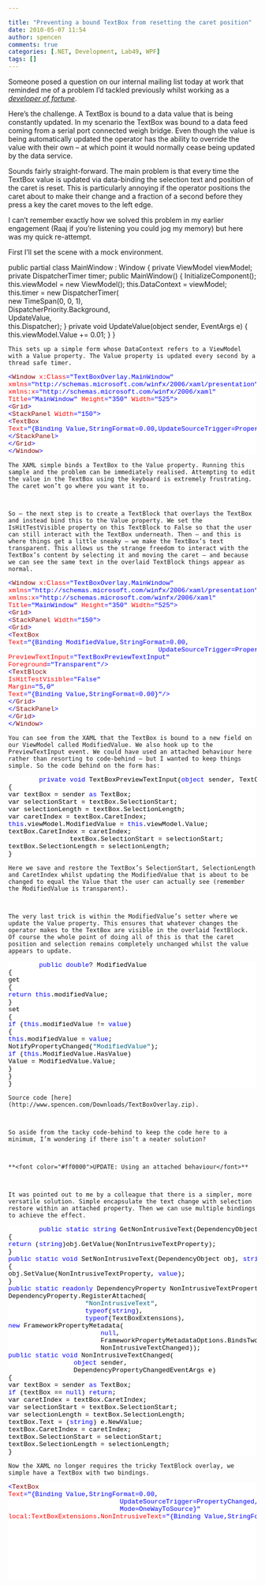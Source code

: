 ```yaml
---

title: "Preventing a bound TextBox from resetting the caret position"
date: 2010-05-07 11:54
author: spencen
comments: true
categories: [.NET, Development, Lab49, WPF]
tags: []
---
```



Someone posed a question on our internal mailing list today at work that reminded me of a problem I’d tackled previously whilst working as a *[developer of fortune](http://blog.spencen.com/2010/01/28/wrapping-up-a-contract.aspx)*.
  

Here’s the challenge. A TextBox is bound to a data value that is being constantly updated. In my scenario the TextBox was bound to a data feed coming from a serial port connected weigh bridge. Even though the value is being automatically updated the operator has the ability to override the value with their own – at which point it would normally cease being updated by the data service.
  

Sounds fairly straight-forward. The main problem is that every time the TextBox value is updated via data-binding the selection text and position of the caret is reset. This is particularly annoying if the operator positions the caret about to make their change and a fraction of a second before they press a key the caret moves to the left edge.
  

I can’t remember exactly how we solved this problem in my earlier engagement (Raaj if you’re listening you could jog my memory) but here was my quick re-attempt.
  

First I’ll set the scene with a mock environment.
  

<span class="kwrd">public</span> <span class="kwrd">partial</span> <span class="kwrd">class</span> MainWindow : Window
{
<span class="kwrd">private</span> ViewModel viewModel;
<span class="kwrd">private</span> DispatcherTimer timer;
<span class="kwrd">public</span> MainWindow()
{
InitializeComponent();
<span class="kwrd">this</span>.viewModel = <span class="kwrd">new</span> ViewModel();
<span class="kwrd">this</span>.DataContext = viewModel;
<span class="kwrd">this</span>.timer = <span class="kwrd">new</span> DispatcherTimer(  
                <span class="kwrd">new</span> TimeSpan(0, 0, 1),   
                DispatcherPriority.Background,   
                UpdateValue,   
                <span class="kwrd">this</span>.Dispatcher);
}
<span class="kwrd">private</span> <span class="kwrd">void</span> UpdateValue(<span class="kwrd">object</span> sender, EventArgs e)
{
<span class="kwrd">this</span>.viewModel.Value += 0.01;
}
}</pre>
<style type="text/css">
.csharpcode, .csharpcode pre
{
font-size: small;
color: black;
font-family: verdana, consolas, "Courier New", courier, monospace;
background-color: #ffffff;
/*white-space: pre;*/
}
.csharpcode pre { margin: 0em; }
.csharpcode .rem { color: #008000; }
.csharpcode .kwrd { color: #0000ff; }
.csharpcode .str { color: #006080; }
.csharpcode .op { color: #0000c0; }
.csharpcode .preproc { color: #cc6633; }
.csharpcode .asp { background-color: #ffff00; }
.csharpcode .html { color: #800000; }
.csharpcode .attr { color: #ff0000; }
.csharpcode .alt
{
background-color: #f4f4f4;
width: 100%;
margin: 0em;
}
.csharpcode .lnum { color: #606060; }</style>

    
    This sets up a simple form whose DataContext refers to a ViewModel with a Value property. The Value property is updated every second by a thread safe timer.
    
<pre class="csharpcode"><span class="kwrd">&lt;</span><span class="html">Window</span> <span class="attr">x:Class</span><span class="kwrd">=&quot;TextBoxOverlay.MainWindow&quot;</span>
<span class="attr">xmlns</span><span class="kwrd">=&quot;http://schemas.microsoft.com/winfx/2006/xaml/presentation&quot;</span>
<span class="attr">xmlns:x</span><span class="kwrd">=&quot;http://schemas.microsoft.com/winfx/2006/xaml&quot;</span>
<span class="attr">Title</span><span class="kwrd">=&quot;MainWindow&quot;</span> <span class="attr">Height</span><span class="kwrd">=&quot;350&quot;</span> <span class="attr">Width</span><span class="kwrd">=&quot;525&quot;</span><span class="kwrd">&gt;</span>
<span class="kwrd">&lt;</span><span class="html">Grid</span><span class="kwrd">&gt;</span>
<span class="kwrd">&lt;</span><span class="html">StackPanel</span> <span class="attr">Width</span><span class="kwrd">=&quot;150&quot;</span><span class="kwrd">&gt;</span>
<span class="kwrd">&lt;</span><span class="html">TextBox</span>
<span class="attr">Text</span><span class="kwrd">=&quot;{Binding Value,StringFormat=0.00,UpdateSourceTrigger=PropertyChanged}&quot;</span><span class="kwrd">/&gt;</span>
<span class="kwrd">&lt;/</span><span class="html">StackPanel</span><span class="kwrd">&gt;</span>
<span class="kwrd">&lt;/</span><span class="html">Grid</span><span class="kwrd">&gt;</span>
<span class="kwrd">&lt;/</span><span class="html">Window</span><span class="kwrd">&gt;</span></pre>

    
    The XAML simple binds a TextBox to the Value property. Running this sample and the problem can be immediately realised. Attempting to edit the value in the TextBox using the keyboard is extremely frustrating. The caret won’t go where you want it to.
    

    
    So – the next step is to create a TextBlock that overlays the TextBox and instead bind this to the Value property. We set the IsHitTestVisible property on this TextBlock to False so that the user can still interact with the TextBox underneath. Then – and this is where things get a little sneaky – we make the TextBox’s text transparent. This allows us the strange freedom to interact with the TextBox’s content by selecting it and moving the caret – and because we can see the same text in the overlaid TextBlock things appear as normal.
    
<pre class="csharpcode"><span class="kwrd">&lt;</span><span class="html">Window</span> <span class="attr">x:Class</span><span class="kwrd">=&quot;TextBoxOverlay.MainWindow&quot;</span>
<span class="attr">xmlns</span><span class="kwrd">=&quot;http://schemas.microsoft.com/winfx/2006/xaml/presentation&quot;</span>
<span class="attr">xmlns:x</span><span class="kwrd">=&quot;http://schemas.microsoft.com/winfx/2006/xaml&quot;</span>
<span class="attr">Title</span><span class="kwrd">=&quot;MainWindow&quot;</span> <span class="attr">Height</span><span class="kwrd">=&quot;350&quot;</span> <span class="attr">Width</span><span class="kwrd">=&quot;525&quot;</span><span class="kwrd">&gt;</span>
<span class="kwrd">&lt;</span><span class="html">Grid</span><span class="kwrd">&gt;</span>
<span class="kwrd">&lt;</span><span class="html">StackPanel</span> <span class="attr">Width</span><span class="kwrd">=&quot;150&quot;</span><span class="kwrd">&gt;</span>
<span class="kwrd">&lt;</span><span class="html">Grid</span><span class="kwrd">&gt;</span>
<span class="kwrd">&lt;</span><span class="html">TextBox</span>
<span class="attr">Text</span><span class="kwrd">=&quot;{Binding ModifiedValue,StringFormat=0.00,  
                                       UpdateSourceTrigger=PropertyChanged}&quot;</span>
<span class="attr">PreviewTextInput</span><span class="kwrd">=&quot;TextBoxPreviewTextInput&quot;</span>
<span class="attr">Foreground</span><span class="kwrd">=&quot;Transparent&quot;</span><span class="kwrd">/&gt;</span>
<span class="kwrd">&lt;</span><span class="html">TextBlock</span>
<span class="attr">IsHitTestVisible</span><span class="kwrd">=&quot;False&quot;</span>
<span class="attr">Margin</span><span class="kwrd">=&quot;5,0&quot;</span>
<span class="attr">Text</span><span class="kwrd">=&quot;{Binding Value,StringFormat=0.00}&quot;</span><span class="kwrd">/&gt;</span>
<span class="kwrd">&lt;/</span><span class="html">Grid</span><span class="kwrd">&gt;</span>
<span class="kwrd">&lt;/</span><span class="html">StackPanel</span><span class="kwrd">&gt;</span>
<span class="kwrd">&lt;/</span><span class="html">Grid</span><span class="kwrd">&gt;</span>
<span class="kwrd">&lt;/</span><span class="html">Window</span><span class="kwrd">&gt;</span></pre>

    
    You can see from the XAML that the TextBox is bound to a new field on our ViewModel called ModifiedValue. We also hook up to the PreviewTextInput event. We could have used an attached behaviour here rather than resorting to code-behind – but I wanted to keep things simple. So the code behind on the form has:
    
<pre class="csharpcode">        <span class="kwrd">private</span> <span class="kwrd">void</span> TextBoxPreviewTextInput(<span class="kwrd">object</span> sender, TextCompositionEventArgs e)
{
var textBox = sender <span class="kwrd">as</span> TextBox;
var selectionStart = textBox.SelectionStart;
var selectionLength = textBox.SelectionLength;
var caretIndex = textBox.CaretIndex;
<span class="kwrd">this</span>.viewModel.ModifiedValue = <span class="kwrd">this</span>.viewModel.Value;
textBox.CaretIndex = caretIndex;   
                textBox.SelectionStart = selectionStart;
textBox.SelectionLength = selectionLength;
}</pre>

    
    Here we save and restore the TextBox’s SelectionStart, SelectionLength and CaretIndex whilst updating the ModifiedValue that is about to be changed to equal the Value that the user can actually see (remember the ModifiedValue is transparent).
    

    
    The very last trick is within the ModifiedValue’s setter where we update the Value property. This ensures that whatever changes the operator makes to the TextBox are visible in the overlaid TextBlock. Of course the whole point of doing all of this is that the caret position and selection remains completely unchanged whilst the value appears to update.
    
<pre class="csharpcode">        <span class="kwrd">public</span> <span class="kwrd">double</span>? ModifiedValue
{
get
{
<span class="kwrd">return</span> <span class="kwrd">this</span>.modifiedValue;
}
set
{
<span class="kwrd">if</span> (<span class="kwrd">this</span>.modifiedValue != <span class="kwrd">value</span>)
{
<span class="kwrd">this</span>.modifiedValue = <span class="kwrd">value</span>;
NotifyPropertyChanged(<span class="str">&quot;ModifiedValue&quot;</span>);
<span class="kwrd">if</span> (<span class="kwrd">this</span>.ModifiedValue.HasValue)
Value = ModifiedValue.Value;
}
}
}</pre>

    
    Source code [here](http://www.spencen.com/Downloads/TextBoxOverlay.zip).
    

    
    So aside from the tacky code-behind to keep the code here to a minimum, I’m wondering if there isn’t a neater solution? 
    

    
    **<font color="#ff0000">UPDATE: Using an attached behaviour</font>**
    

    
    It was pointed out to me by a colleague that there is a simpler, more versatile solution. Simple encapsulate the text change with selection restore within an attached property. Then we can use multiple bindings to achieve the effect.
    
<pre class="csharpcode">        <span class="kwrd">public</span> <span class="kwrd">static</span> <span class="kwrd">string</span> GetNonIntrusiveText(DependencyObject obj)
{
<span class="kwrd">return</span> (<span class="kwrd">string</span>)obj.GetValue(NonIntrusiveTextProperty);
}
<span class="kwrd">public</span> <span class="kwrd">static</span> <span class="kwrd">void</span> SetNonIntrusiveText(DependencyObject obj, <span class="kwrd">string</span> <span class="kwrd">value</span>)
{
obj.SetValue(NonIntrusiveTextProperty, <span class="kwrd">value</span>);
}
<span class="kwrd">public</span> <span class="kwrd">static</span> <span class="kwrd">readonly</span> DependencyProperty NonIntrusiveTextProperty =
DependencyProperty.RegisterAttached(  
                    <span class="str">&quot;NonIntrusiveText&quot;</span>,   
                    <span class="kwrd">typeof</span>(<span class="kwrd">string</span>),   
                    <span class="kwrd">typeof</span>(TextBoxExtensions),
<span class="kwrd">new</span> FrameworkPropertyMetadata(  
                        <span class="kwrd">null</span>,   
                        FrameworkPropertyMetadataOptions.BindsTwoWayByDefault,   
                        NonIntrusiveTextChanged));
<span class="kwrd">public</span> <span class="kwrd">static</span> <span class="kwrd">void</span> NonIntrusiveTextChanged(  
                 <span class="kwrd">object</span> sender,   
                 DependencyPropertyChangedEventArgs e)
{
var textBox = sender <span class="kwrd">as</span> TextBox;
<span class="kwrd">if</span> (textBox == <span class="kwrd">null</span>) <span class="kwrd">return</span>;
var caretIndex = textBox.CaretIndex;
var selectionStart = textBox.SelectionStart;
var selectionLength = textBox.SelectionLength;
textBox.Text = (<span class="kwrd">string</span>) e.NewValue;
textBox.CaretIndex = caretIndex;
textBox.SelectionStart = selectionStart;
textBox.SelectionLength = selectionLength;
}</pre>

    
    Now the XAML no longer requires the tricky TextBlock overlay, we simple have a TextBox with two bindings.
    
<pre class="csharpcode"><span class="kwrd">&lt;</span><span class="html">TextBox</span>
<span class="attr">Text</span><span class="kwrd">=&quot;{Binding Value,StringFormat=0.00,  
                             UpdateSourceTrigger=PropertyChanged,  
                             Mode=OneWayToSource}&quot;</span>
<span class="attr">local:TextBoxExtensions</span>.<span class="attr">NonIntrusiveText</span><span class="kwrd">=&quot;{Binding Value,StringFormat=0.00,  
                                                                              UpdateSourceTrigger=PropertyChanged,  
                                                                              Mode=TwoWay}&quot;</span><span class="kwrd">/&gt;</span>




